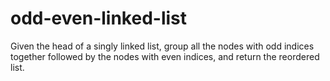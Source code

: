 # odd-even-linked-list
Given the head of a singly linked list, group all the nodes with odd indices together followed by the nodes with even indices, and return the reordered list.
